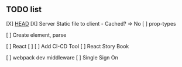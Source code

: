 ## TODO list
  [X] [HEAD](https://github.com/nfl/react-helmet)
  [X] Server Static file to client
    - Cached? => No
  [ ] prop-types

  [ ] Create element, parse

  [ ] React
  [ ]
  [ ] Add CI-CD Tool
  [ ] React Story Book

  [ ] webpack dev middleware
  [ ] Single Sign On
